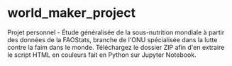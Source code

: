# world_maker_project
Projet personnel - Étude généralisée de la sous-nutrition mondiale à partir des données de la FAOStats, branche de l'ONU spécialisée dans la lutte contre la faim dans le monde.
Téléchargez le dossier ZIP afin d'en extraire le script HTML en couleurs fait en Python sur Jupyter Notebook.
